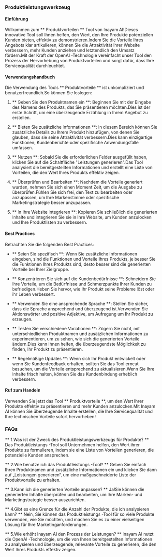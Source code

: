 ### Produktleistungswerkzeug

#### Einführung
Willkommen zum ** Produktvorteilen ** Tool von Inayam AI!Dieses innovative Tool soll Ihnen helfen, den Wert, den Ihre Produkte potenziellen Kunden bieten, effektiv zu demonstrieren.Indem Sie die Vorteile Ihres Angebots klar artikulieren, können Sie die Attraktivität Ihrer Website verbessern, mehr Kunden anziehen und letztendlich den Umsatz fördern.Mit der Kraft der OpenAI -Technologie vereinfacht unser Tool den Prozess der Hervorhebung von Produktvorteilen und sorgt dafür, dass Ihre Servicequalität durchleuchtet.

#### Verwendungshandbuch
Die Verwendung des Tools ** Produktvorteile ** ist unkompliziert und benutzerfreundlich.So können Sie loslegen:

1. ** Geben Sie den Produktnamen ein **: Beginnen Sie mit der Eingabe des Namens des Produkts, das Sie präsentieren möchten.Dies ist der erste Schritt, um eine überzeugende Erzählung in Ihrem Angebot zu erstellen.

2. ** Bieten Sie zusätzliche Informationen **: In diesem Bereich können Sie zusätzliche Details zu Ihrem Produkt hinzufügen, von denen Sie glauben, dass sie seine Attraktivität verbessern.Dies kann einzigartige Funktionen, Kundenberichte oder spezifische Anwendungsfälle umfassen.

3. ** Nutzen **: Sobald Sie die erforderlichen Felder ausgefüllt haben, klicken Sie auf die Schaltfläche "Leistungen generieren".Das Tool analysiert die bereitgestellten Informationen und erstellt eine Liste von Vorteilen, die den Wert Ihres Produkts effektiv zeigen.

4. ** Überprüfen und Bearbeiten **: Nachdem die Vorteile generiert wurden, nehmen Sie sich einen Moment Zeit, um die Ausgabe zu überprüfen.Fühlen Sie sich frei, den Text zu bearbeiten oder anzupassen, um Ihre Markenstimme oder spezifische Marketingstrategie besser anzupassen.

5. ** In Ihre Website integrieren **: Kopieren Sie schließlich die generierten Inhalte und integrieren Sie sie in Ihre Website, um Kunden anzulocken und Ihre Produktlisten zu verbessern.

#### Best Practices
Betrachten Sie die folgenden Best Practices:

- ** Seien Sie spezifisch **: Wenn Sie zusätzliche Informationen eingeben, sind die Funktionen und Vorteile Ihres Produkts, je besser Sie die Funktionen Ihres Produkts sind, desto besser sind die generierten Vorteile bei Ihrer Zielgruppe.

- ** Konzentrieren Sie sich auf die Kundenbedürfnisse **: Schneidern Sie Ihre Vorteile, um die Bedürfnisse und Schmerzpunkte Ihrer Kunden zu befriedigen.Heben Sie hervor, wie Ihr Produkt seine Probleme löst oder ihr Leben verbessert.

- ** Verwenden Sie eine ansprechende Sprache **: Stellen Sie sicher, dass die Sprache ansprechend und überzeugend ist.Verwenden Sie Aktionswörter und positive Adjektive, um Aufregung um Ihr Produkt zu erzeugen.

- ** Testen Sie verschiedene Variationen **: Zögern Sie nicht, mit unterschiedlichen Produktnamen und zusätzlichen Informationen zu experimentieren, um zu sehen, wie sich die generierten Vorteile ändern.Dies kann Ihnen helfen, die überzeugendste Möglichkeit zu finden, Ihr Produkt zu präsentieren.

- ** Regelmäßige Updates **: Wenn sich Ihr Produkt entwickelt oder wenn Sie Kundenfeedback erhalten, sollten Sie das Tool erneut besuchen, um die Vorteile entsprechend zu aktualisieren.Wenn Sie Ihre Inhalte frisch halten, können Sie das Kundenbindung erheblich verbessern.

#### Ruf zum Handeln
Verwenden Sie jetzt das Tool ** Produktvorteile **, um den Wert Ihrer Produkte effektiv zu präsentieren und mehr Kunden anzulocken.Mit Inayam AI können Sie überzeugende Inhalte erstellen, die Ihre Servicequalität und Ihre technischen Vorteile sofort hervorheben!

### FAQs

** 1.Was ist der Zweck des Produktleistungswerkzeugs für Produkte? **
Das Produktleistungs -Tool soll Unternehmen helfen, den Wert ihrer Produkte zu formulieren, indem sie eine Liste von Vorteilen generieren, die potenzielle Kunden ansprechen.

** 2.Wie benutze ich das Produktleistungs -Tool? **
Geben Sie einfach Ihren Produktnamen und zusätzliche Informationen ein und klicken Sie dann auf „Leistungen generieren“, um eine maßgeschneiderte Liste der Produktvorteile zu erhalten.

** 3.Kann ich die generierten Vorteile anpassen? **
Ja!Sie können die generierten Inhalte überprüfen und bearbeiten, um Ihre Marken- und Marketingstrategie besser auszurichten.

** 4.Gibt es eine Grenze für die Anzahl der Produkte, die ich analysieren kann? **
Nein, Sie können das Produktleistungs -Tool für so viele Produkte verwenden, wie Sie möchten, und machen Sie es zu einer vielseitigen Lösung für Ihre Marketinganforderungen.

** 5.Wie erhöht Inayam AI den Prozess der Leistungen? **
Inayam AI nutzt die OpenAI -Technologie, um die von Ihnen bereitgestellten Informationen zu analysieren und überzeugende, relevante Vorteile zu generieren, die den Wert Ihres Produkts effektiv zeigen.